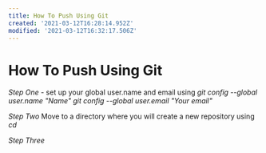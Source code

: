 ```yaml
---
title: How To Push Using Git
created: '2021-03-12T16:28:14.952Z'
modified: '2021-03-12T16:32:17.506Z'
---
```


# How To Push Using Git 
*Step One* - set up your global user.name and email using 
*git config --global user.name "Name"*
*git config --global user.email "Your email"*

*Step Two*
Move to a directory where you will create a new repository using *cd*

*Step Three*

